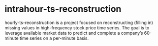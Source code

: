 # intrahour-ts-reconstruction
hourly-ts-reconstruction is a project focused on reconstructing (filling in) missing values in high-frequency stock price time series. The goal is to leverage available market data to predict and complete a company’s 60-minute time series on a per-minute basis.
